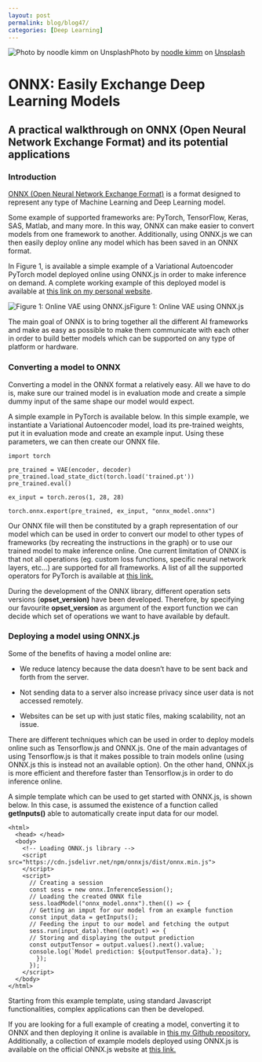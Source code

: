 ```yaml
---
layout: post
permalink: blog/blog47/
categories: [Deep Learning]
---
```


![Photo by [noodle kimm](https://unsplash.com/@noodlekim?utm_source=medium&utm_medium=referral) on [Unsplash](https://unsplash.com?utm_source=medium&utm_medium=referral)](https://cdn-images-1.medium.com/max/7300/0*inljZli6_6SNIVKX)Photo by [noodle kimm](https://unsplash.com/@noodlekim?utm_source=medium&utm_medium=referral) on [Unsplash](https://unsplash.com?utm_source=medium&utm_medium=referral)

<!--end_excerpt-->

# ONNX: Easily Exchange Deep Learning Models

## A practical walkthrough on ONNX (Open Neural Network Exchange Format) and its potential applications

### Introduction

[ONNX (Open Neural Network Exchange Format)](https://onnx.ai/) is a format designed to represent any type of Machine Learning and Deep Learning model.

Some example of supported frameworks are: PyTorch, TensorFlow, Keras, SAS, Matlab, and many more. In this way, ONNX can make easier to convert models from one framework to another. Additionally, using ONNX.js we can then easily deploy online any model which has been saved in an ONNX format.

In Figure 1, is available a simple example of a Variational Autoencoder PyTorch model deployed online using ONNX.js in order to make inference on demand. A complete working example of this deployed model is available at [this link on my personal website](https://pierpaolo28.github.io/Projects/ONNX/home.html).

![Figure 1: Online VAE using ONNX.js](https://cdn-images-1.medium.com/max/2168/1*w7zv_HHG8lS5r2-U7wlzAQ.gif)Figure 1: Online VAE using ONNX.js

The main goal of ONNX is to bring together all the different AI frameworks and make as easy as possible to make them communicate with each other in order to build better models which can be supported on any type of platform or hardware.

### Converting a model to ONNX

Converting a model in the ONNX format a relatively easy. All we have to do is, make sure our trained model is in evaluation mode and create a simple dummy input of the same shape our model would expect.

A simple example in PyTorch is available below. In this simple example, we instantiate a Variational Autoencoder model, load its pre-trained weights, put it in evaluation mode and create an example input. Using these parameters, we can then create our ONNX file.

    import torch

    pre_trained = VAE(encoder, decoder)
    pre_trained.load_state_dict(torch.load('trained.pt'))
    pre_trained.eval()

    ex_input = torch.zeros(1, 28, 28)

    torch.onnx.export(pre_trained, ex_input, "onnx_model.onnx")

Our ONNX file will then be constituted by a graph representation of our model which can be used in order to convert our model to other types of frameworks (by recreating the instructions in the graph) or to use our trained model to make inference online. One current limitation of ONNX is that not all operations (eg. custom loss functions, specific neural network layers, etc…) are supported for all frameworks. A list of all the supported operators for PyTorch is available at [this link.](https://pytorch.org/docs/stable/onnx.html)

During the development of the ONNX library, different operation sets versions (**opset_version)** have been developed. Therefore, by specifying our favourite **opset_version** as argument of the export function we can decide which set of operations we want to have available by default.

### Deploying a model using ONNX.js

Some of the benefits of having a model online are:

* We reduce latency because the data doesn’t have to be sent back and forth from the server.

* Not sending data to a server also increase privacy since user data is not accessed remotely.

* Websites can be set up with just static files, making scalability, not an issue.

There are different techniques which can be used in order to deploy models online such as Tensorflow.js and ONNX.js. One of the main advantages of using Tensorflow.js is that it makes possible to train models online (using ONNX.js this is instead not an available option). On the other hand, ONNX.js is more efficient and therefore faster than Tensorflow.js in order to do inference online.

A simple template which can be used to get started with ONNX.js, is shown below. In this case, is assumed the existence of a function called **getInputs()** able to automatically create input data for our model.

    <html>
      <head> </head>
      <body>
        <!-- Loading ONNX.js library -->
        <script src="https://cdn.jsdelivr.net/npm/onnxjs/dist/onnx.min.js">
        </script>
        <script>
          // Creating a session
          const sess = new onnx.InferenceSession();
          // Loading the created ONNX file
          sess.loadModel("onnx_model.onnx").then(() => {
          // Getting an imput for our model from an example function
          const input_data = getInputs();
          // Feeding the input to our model and fetching the output
          sess.run(input_data).then((output) => {
          // Storing and displaying the output prediction
          const outputTensor = output.values().next().value;
          console.log(`Model prediction: ${outputTensor.data}.`);
            });
          });
        </script>
      </body>
    </html>

Starting from this example template, using standard Javascript functionalities, complex applications can then be developed.

If you are looking for a full example of creating a model, converting it to ONNX and then deploying it online is available in [this my Github repository. ](https://github.com/pierpaolo28/Artificial-Intelligence-Projects/tree/master/Online%20Learning/ONNX)Additionally, a collection of example models deployed using ONNX.js is available on the official ONNX.js website at [this link.](https://microsoft.github.io/onnxjs-demo/#/)
